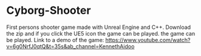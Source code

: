 # Cyborg-Shooter
First persons shooter game made with Unreal Engine and C++. Download the zip and if you click the UE5 icon the game can be played. the game can be played. 
Link to a demo of the game: https://www.youtube.com/watch?v=6g0NrfJ0qtQ&t=35s&ab_channel=KennethAidoo
